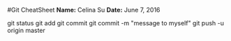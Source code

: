 #Git CheatSheet
**Name:** Celina Su
**Date:** June 7, 2016

git status
git add
git commit
git commit -m "message to myself"
git push -u origin master
